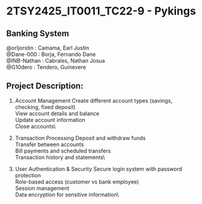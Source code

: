 # 2TSY2425_IT0011_TC22-9 - Pykings

## Banking System

@orljorstin  :  Camama, Earl Justin\
@Dane-000    :  Borja, Fernando Dane\
@INB-Nathan  :  Cabrales, Nathan Josua\
@G10dero     :  Tendero, Guinevere

## Project Description:

1. Account Management
    Create different account types (savings, checking, fixed deposit)\
    View account details and balance\
    Update account information\
    Close accounts\

2. Transaction Processing
    Deposit and withdraw funds\
    Transfer between accounts\
    Bill payments and scheduled transfers\
    Transaction history and statements\

3. User Authentication & Security
    Secure login system with password protection\
    Role-based access (customer vs bank employee)\
    Session management\
    Data encryption for sensitive information\



